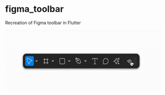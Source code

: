 # figma_toolbar

Recreation of Figma toolbar in Flutter

<img src="./readme_assets/figma_toolbar.gif" height=200>
